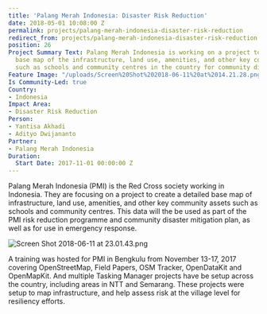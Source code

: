```yaml
---
title: 'Palang Merah Indonesia: Disaster Risk Reduction'
date: 2018-05-01 10:08:00 Z
permalink: projects/palang-merah-indonesia-disaster-risk-reduction
redirect_from: projects/palang-merah-indonesia-disaster-risk-reduction
position: 26
Project Summary Text: Palang Merah Indonesia is working on a project to create a detailed
  base map of the infrastructure, land use, amenities, and other key community assets
  such as schools and community centres in the country for community disaster planning.
Feature Image: "/uploads/Screen%20Shot%202018-06-11%20at%2014.21.28.png"
Is Community-Led: true
Country:
- Indonesia
Impact Area:
- Disaster Risk Reduction
Person:
- Yantisa Akhadi
- Adityo Dwijananto
Partner:
- Palang Merah Indonesia
Duration:
  Start Date: 2017-11-01 00:00:00 Z
---
```




Palang Merah Indonesia (PMI) is the Red Cross society working in Indonesia. They are focusing on a project to create a detailed base map of infrastructure, land use, amenities, and other key community assets such as schools and community centres. This data will the be used as part of the PMI risk reduction programme and community disaster mitigation plan, as well as for use in emergency response.


![Screen Shot 2018-06-11 at 23.01.43.png](/uploads/Screen%20Shot%202018-06-11%20at%2023.01.43.png)


A training was hosted for PMI in Bengkulu from November 13-17, 2017 covering OpenStreetMap, Field Papers, OSM Tracker, OpenDataKit and OpenMapKit. And multiple Tasking Manager projects have be setup across the country, including areas in NTT and Semarang. These projects were setup to map infrastructure, and help assess risk at the village level for resiliency efforts.

